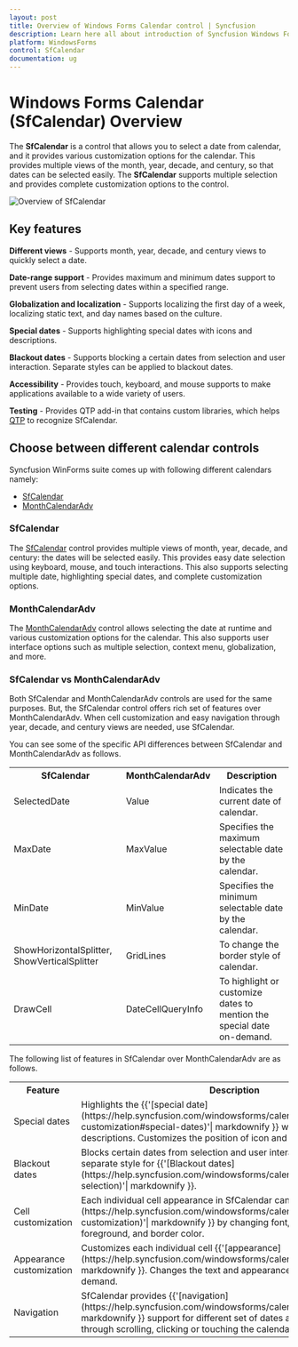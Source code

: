 ```yaml
---
layout: post
title: Overview of Windows Forms Calendar control | Syncfusion
description: Learn here all about introduction of Syncfusion Windows Forms Calendar (SfCalendar) control and more details.
platform: WindowsForms
control: SfCalendar
documentation: ug
---
```


# Windows Forms Calendar (SfCalendar) Overview

The **SfCalendar** is a control that allows you to select a date from calendar, and it provides various customization options for the calendar. This provides multiple views of the month, year, decade, and century, so that dates can be selected easily. The **SfCalendar** supports multiple selection and provides complete customization options to the control.

![Overview of SfCalendar](overview_images/overview.png)

## Key features

**Different views** - Supports month, year, decade, and century views to quickly select a date.

**Date-range support** - Provides maximum and minimum dates support to prevent users from selecting dates within a specified range.

**Globalization and localization** - Supports localizing the first day of a week, localizing static text, and day names based on the culture.

**Special dates** - Supports highlighting special dates with icons and descriptions.

**Blackout dates** - Supports blocking a certain dates from selection and user interaction. Separate styles can be applied to blackout dates.

**Accessibility** - Provides touch, keyboard, and mouse supports to make applications available to a wide variety of users.

**Testing** - Provides QTP add-in that contains custom libraries, which helps [QTP](https://help.syncfusion.com/windowsforms/testing/uft/supported-controls-and-methods#sfcalendar) to recognize SfCalendar.

## Choose between different calendar controls

Syncfusion WinForms suite comes up with following different calendars namely:

* [SfCalendar](https://www.syncfusion.com/winforms-ui-controls/calendar)
* [MonthCalendarAdv](https://help.syncfusion.com/windowsforms/classic/month-calendar/overview)

### SfCalendar

The [SfCalendar](https://help.syncfusion.com/windowsforms/calendar/overview) control provides multiple views of month, year, decade, and century: the dates will be selected easily. This provides easy date selection using keyboard, mouse, and touch interactions. This also supports selecting multiple date, highlighting special dates, and complete customization options.

### MonthCalendarAdv 

The [MonthCalendarAdv](https://help.syncfusion.com/windowsforms/classic/month-calendar/overview) control allows selecting the date at runtime and various customization options for the calendar. This also supports user interface options such as multiple selection, context menu, globalization, and more.

### SfCalendar vs MonthCalendarAdv

Both SfCalendar and MonthCalendarAdv controls are used for the same purposes. But, the SfCalendar control offers rich set of features over MonthCalendarAdv. When cell customization and easy navigation through year, decade, and century views are needed, use SfCalendar.

You can see some of the specific API differences between SfCalendar and MonthCalendarAdv as follows.

<table>
<tr>
<th>
SfCalendar
</th>
<th>
MonthCalendarAdv
</th>
<th>
Description
</th>
</tr>
<tr>
<td>
SelectedDate
</td>
<td>
Value
</td>
<td>
Indicates the current date of calendar.
</td>
</tr>
<tr>
<td>
MaxDate
</td>
<td>
MaxValue
</td>
<td>
Specifies the maximum selectable date by the calendar.
</td>
</tr>
<tr>
<td>
MinDate
</td>
<td>
MinValue
</td>
<td>
Specifies the minimum selectable date by the calendar.
</td>
</tr>
<tr>
<td>
ShowHorizontalSplitter,
ShowVerticalSplitter
</td>
<td>
GridLines
</td>
<td>
To change the border style of calendar.
</td>
</tr>
<tr>
<td>
DrawCell
</td>
<td>
DateCellQueryInfo
</td>
<td>
To highlight or customize dates to mention the special date on-demand.
</td>
</tr>
</table>

The following list of features in SfCalendar over MonthCalendarAdv are as follows.

<table>
<tr>
<th>
Feature
</th>
<th>
Description
</th>
</tr>
<tr>
<td>
Special dates
</td>
<td>
Highlights the {{'[special date](https://help.syncfusion.com/windowsforms/calendar/cell-customization#special-dates)'| markdownify }} with icons and descriptions. Customizes the position of icon and text.

</td>
</tr>
<tr>
<td>
Blackout dates
</td>
<td>
Blocks certain dates from selection and user interaction. Applies separate style for {{'[Blackout dates](https://help.syncfusion.com/windowsforms/calendar/selection#disable-selection)'| markdownify }}.

</td>
</tr>
<tr>
<td>
Cell customization
</td>
<td>
Each individual cell appearance in SfCalendar can be {{'[customized](https://help.syncfusion.com/windowsforms/calendar/cell-customization)'| markdownify }} by changing font, background, foreground, and border color.

</td>
</tr>
<tr>
<td>
Appearance customization
</td>
<td>
Customizes each individual cell {{'[appearance](https://help.syncfusion.com/windowsforms/calendar/appearance)'| markdownify }}. Changes the text and appearance of a date cell on-demand.

</td>
</tr>
<tr>
<td>
Navigation
</td>
<td>
SfCalendar provides {{'[navigation](https://help.syncfusion.com/windowsforms/calendar/navigation)'| markdownify }} support for different set of dates and different views through scrolling, clicking or touching the calendar header.

</td>
</tr>
</table>
